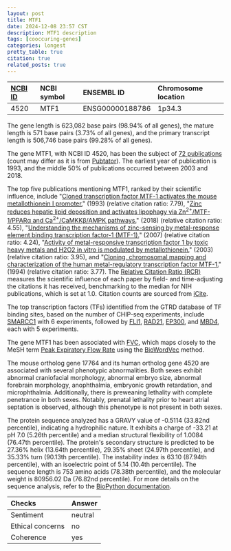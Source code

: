 ```yaml
---
layout: post
title: MTF1
date: 2024-12-08 23:57 CST
description: MTF1 description
tags: [cooccuring-genes]
categories: longest
pretty_table: true
citation: true
related_posts: true
---
```




| [NCBI ID](https://www.ncbi.nlm.nih.gov/gene/4520) | NCBI symbol | ENSEMBL ID | Chromosome location |
| :-------- | :------- | :-------- | :------- |
| 4520  | MTF1 | ENSG00000188786 | 1p34.3 |



The gene length is 623,082 base pairs (98.94% of all genes), the mature length is 571 base pairs (3.73% of all genes), and the primary transcript length is 506,746 base pairs (99.28% of all genes).


The gene MTF1, with NCBI ID 4520, has been the subject of [72 publications](https://pubmed.ncbi.nlm.nih.gov/?term=%22MTF1%22) (count may differ as it is from [Pubtator](https://academic.oup.com/nar/article/47/W1/W587/5494727)). The earliest year of publication is 1993, and the middle 50% of publications occurred between 2003 and 2018.


The top five publications mentioning MTF1, ranked by their scientific influence, include "[Cloned transcription factor MTF-1 activates the mouse metallothionein I promoter.](https://pubmed.ncbi.nlm.nih.gov/8467794)" (1993) (relative citation ratio: 7.79), "[Zinc reduces hepatic lipid deposition and activates lipophagy via Zn<sup>2+</sup>/MTF-1/PPARα and Ca<sup>2+</sup>/CaMKKβ/AMPK pathways.](https://pubmed.ncbi.nlm.nih.gov/29912588)" (2018) (relative citation ratio: 4.55), "[Understanding the mechanisms of zinc-sensing by metal-response element binding transcription factor-1 (MTF-1).](https://pubmed.ncbi.nlm.nih.gov/17462582)" (2007) (relative citation ratio: 4.24), "[Activity of metal-responsive transcription factor 1 by toxic heavy metals and H2O2 in vitro is modulated by metallothionein.](https://pubmed.ncbi.nlm.nih.gov/14612393)" (2003) (relative citation ratio: 3.95), and "[Cloning, chromosomal mapping and characterization of the human metal-regulatory transcription factor MTF-1.](https://pubmed.ncbi.nlm.nih.gov/8065932)" (1994) (relative citation ratio: 3.77). The [Relative Citation Ratio (RCR)](https://journals.plos.org/plosbiology/article?id=10.1371/journal.pbio.1002541) measures the scientific influence of each paper by field- and time-adjusting the citations it has received, benchmarking to the median for NIH publications, which is set at 1.0. Citation counts are sourced from [iCite](https://icite.od.nih.gov).





The top transcription factors (TFs) identified from the GTRD database of TF binding sites, based on the number of CHIP-seq experiments, include [SMARCC1](https://www.ncbi.nlm.nih.gov/gene/6599) with 6 experiments, followed by [FLI1](https://www.ncbi.nlm.nih.gov/gene/2313), [RAD21](https://www.ncbi.nlm.nih.gov/gene/5885), [EP300](https://www.ncbi.nlm.nih.gov/gene/2033), and [MBD4](https://www.ncbi.nlm.nih.gov/gene/8930), each with 5 experiments.





The gene MTF1 has been associated with [FVC](https://pubmed.ncbi.nlm.nih.gov/36641522), which maps closely to the MeSH term [Peak Expiratory Flow Rate](https://meshb.nlm.nih.gov/record/ui?ui=D010366) using the [BioWordVec](https://www.nature.com/articles/s41597-019-0055-0) method.


The mouse ortholog gene 17764 and its human ortholog gene 4520 are associated with several phenotypic abnormalities. Both sexes exhibit abnormal craniofacial morphology, abnormal embryo size, abnormal forebrain morphology, anophthalmia, embryonic growth retardation, and microphthalmia. Additionally, there is preweaning lethality with complete penetrance in both sexes. Notably, prenatal lethality prior to heart atrial septation is observed, although this phenotype is not present in both sexes.


The protein sequence analyzed has a GRAVY value of -0.5114 (33.82nd percentile), indicating a hydrophilic nature. It exhibits a charge of -33.21 at pH 7.0 (5.26th percentile) and a median structural flexibility of 1.0084 (76.47th percentile). The protein's secondary structure is predicted to be 27.36% helix (13.64th percentile), 29.35% sheet (24.97th percentile), and 35.33% turn (90.13th percentile). The instability index is 63.10 (87.94th percentile), with an isoelectric point of 5.14 (10.4th percentile). The sequence length is 753 amino acids (78.38th percentile), and the molecular weight is 80956.02 Da (76.82nd percentile). For more details on the sequence analysis, refer to the [BioPython documentation](https://biopython.org/docs/1.75/api/Bio.SeqUtils.ProtParam.html).



| Checks    | Answer |
| :-------- | :------- |
| Sentiment  | neutral   |
| Ethical concerns | no     |
| Coherence    | yes    |
